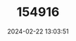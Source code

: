 ---
title: "154916"
category: "Chaenophryne longiceps"
draft: false
date: 2024-02-22 13:03:51
languages:
  French: ["Doux-rêve Ouvre-boîte"]
  English: ["Can-opener Smoothdream"]
---
